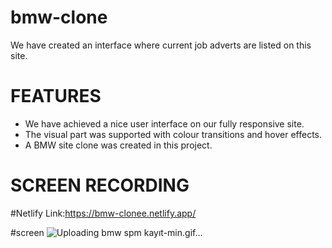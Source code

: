 # bmw-clone
 

We have created an interface where current job adverts are listed on this site.

# FEATURES
- We have achieved a nice user interface on our fully responsive site.
- The visual part was supported with colour transitions and hover effects.
- A BMW site clone was created in this project.



# SCREEN RECORDING

#Netlify Link:https://bmw-clonee.netlify.app/

#screen 
![Uploading bmw spm kayıt-min.gif…]()
